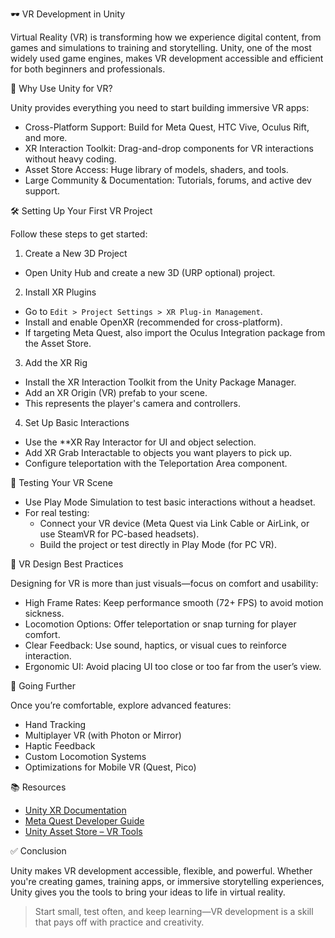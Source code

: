  🕶️ VR Development in Unity

Virtual Reality (VR) is transforming how we experience digital content, from games and simulations to training and storytelling. Unity, one of the most widely used game engines, makes VR development accessible and efficient for both beginners and professionals.

 🎯 Why Use Unity for VR?

Unity provides everything you need to start building immersive VR apps:

- Cross-Platform Support: Build for Meta Quest, HTC Vive, Oculus Rift, and more.
- XR Interaction Toolkit: Drag-and-drop components for VR interactions without heavy coding.
- Asset Store Access: Huge library of models, shaders, and tools.
- Large Community & Documentation: Tutorials, forums, and active dev support.

 🛠️ Setting Up Your First VR Project

Follow these steps to get started:

 1. Create a New 3D Project
- Open Unity Hub and create a new 3D (URP optional) project.

 2. Install XR Plugins
- Go to `Edit > Project Settings > XR Plug-in Management`.
- Install and enable OpenXR (recommended for cross-platform).
- If targeting Meta Quest, also import the Oculus Integration package from the Asset Store.

 3. Add the XR Rig
- Install the XR Interaction Toolkit from the Unity Package Manager.
- Add an XR Origin (VR) prefab to your scene.
- This represents the player's camera and controllers.

 4. Set Up Basic Interactions
- Use the **XR Ray Interactor for UI and object selection.
- Add XR Grab Interactable to objects you want players to pick up.
- Configure teleportation with the Teleportation Area component.

🔁 Testing Your VR Scene

- Use Play Mode Simulation to test basic interactions without a headset.
- For real testing:
  - Connect your VR device (Meta Quest via Link Cable or AirLink, or use SteamVR for PC-based headsets).
  - Build the project or test directly in Play Mode (for PC VR).

🧠 VR Design Best Practices

Designing for VR is more than just visuals—focus on comfort and usability:

- High Frame Rates: Keep performance smooth (72+ FPS) to avoid motion sickness.
- Locomotion Options: Offer teleportation or snap turning for player comfort.
- Clear Feedback: Use sound, haptics, or visual cues to reinforce interaction.
- Ergonomic UI: Avoid placing UI too close or too far from the user’s view.

 🚀 Going Further

Once you’re comfortable, explore advanced features:

- Hand Tracking
- Multiplayer VR (with Photon or Mirror)
- Haptic Feedback
- Custom Locomotion Systems
- Optimizations for Mobile VR (Quest, Pico)

📚 Resources

- [Unity XR Documentation](https://docs.unity3d.com/Packages/com.unity.xr.interaction.toolkit@latest)
- [Meta Quest Developer Guide](https://developer.oculus.com/)
- [Unity Asset Store – VR Tools](https://assetstore.unity.com/)

✅ Conclusion

Unity makes VR development accessible, flexible, and powerful. Whether you're creating games, training apps, or immersive storytelling experiences, Unity gives you the tools to bring your ideas to life in virtual reality.

> Start small, test often, and keep learning—VR development is a skill that pays off with practice and creativity.
